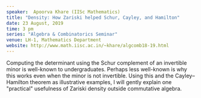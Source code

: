 ```yaml
---
speaker:  Apoorva Khare (IISc Mathematics)
title: "Density: How Zariski helped Schur, Cayley, and Hamilton"
date: 23 August, 2019
time: 3 pm
series: "Algebra & Combinatorics Seminar"
venue: LH-1, Mathematics Department
website: http://www.math.iisc.ac.in/~khare/algcomb18-19.html
---
```


 Computing the determinant using the Schur complement of an
 invertible minor is well-known to undergraduates. Perhaps
 less well-known is why this works even when the minor is not
 invertible. Using this and the Cayley–Hamilton theorem as
 illustrative examples, I will gently explain one "practical"
 usefulness of Zariski density outside commutative algebra.
 
